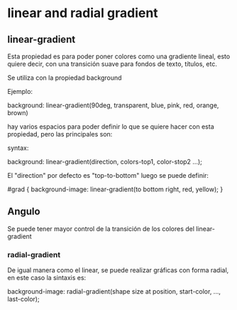 # linear and radial gradient

## linear-gradient

Esta propiedad es para poder poner colores como una gradiente lineal, esto quiere decir, con una transición suave para fondos de texto, títulos, etc.

Se utiliza con la propiedad background

Ejemplo:

background: linear-gradient(90deg, transparent, blue, pink, red, orange, brown)

hay varios espacios para poder definir lo que se quiere hacer con esta propiedad, pero las principales son:

syntax:

background: linear-gradient(direction, colors-top1, color-stop2 ...);

El "direction" por defecto es "top-to-bottom"
luego se puede definir:

#grad {
  background-image: linear-gradient(to bottom right, red, yellow);
}

## Angulo

Se puede tener mayor control de la transición de los colores del linear-gradient

### radial-gradient
De igual manera como el linear, se puede realizar gráficas con forma radial, en este caso la sintaxis es:

background-image: radial-gradient(shape size at position, start-color, ..., last-color);